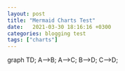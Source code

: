 ```yaml
---
layout: post
title: "Mermaid Charts Test"
date:   2021-03-30 18:16:16 +0300
categories: blogging test
tags: ["charts"]
---
```


<div class="mermaid">
graph TD;
    A-->B;
    A-->C;
    B-->D;
    C-->D;
</div>
